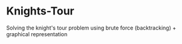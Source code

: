 # Knights-Tour
Solving the knight's tour problem using brute force (backtracking) + graphical representation 
